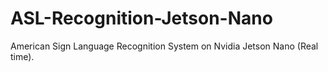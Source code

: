 # ASL-Recognition-Jetson-Nano
American Sign Language Recognition System on Nvidia Jetson Nano (Real time).
